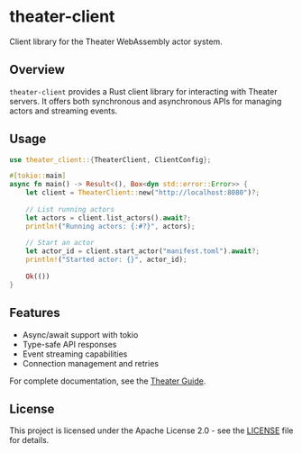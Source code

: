 # theater-client

Client library for the Theater WebAssembly actor system.

## Overview

`theater-client` provides a Rust client library for interacting with Theater servers. It offers both synchronous and asynchronous APIs for managing actors and streaming events.

## Usage

```rust
use theater_client::{TheaterClient, ClientConfig};

#[tokio::main]
async fn main() -> Result<(), Box<dyn std::error::Error>> {
    let client = TheaterClient::new("http://localhost:8080")?;
    
    // List running actors
    let actors = client.list_actors().await?;
    println!("Running actors: {:#?}", actors);
    
    // Start an actor
    let actor_id = client.start_actor("manifest.toml").await?;
    println!("Started actor: {}", actor_id);
    
    Ok(())
}
```

## Features

- Async/await support with tokio
- Type-safe API responses
- Event streaming capabilities
- Connection management and retries

For complete documentation, see the [Theater Guide](https://colinrozzi.github.io/theater/guide).

## License

This project is licensed under the Apache License 2.0 - see the [LICENSE](../../LICENSE) file for details.
